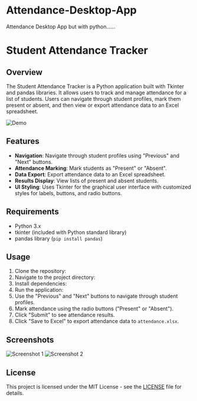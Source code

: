# Attendance-Desktop-App
Attendance Desktop App but with python......



# Student Attendance Tracker

## Overview
The Student Attendance Tracker is a Python application built with Tkinter and pandas libraries. It allows users to track and manage attendance for a list of students. Users can navigate through student profiles, mark them present or absent, and then view or export attendance data to an Excel spreadsheet.

![Demo](demo.png)

## Features
- **Navigation**: Navigate through student profiles using "Previous" and "Next" buttons.
- **Attendance Marking**: Mark students as "Present" or "Absent".
- **Data Export**: Export attendance data to an Excel spreadsheet.
- **Results Display**: View lists of present and absent students.
- **UI Styling**: Uses Tkinter for the graphical user interface with customized styles for labels, buttons, and radio buttons.

## Requirements
- Python 3.x
- tkinter (included with Python standard library)
- pandas library (`pip install pandas`)

## Usage
1. Clone the repository:
2. Navigate to the project directory:
3. Install dependencies:
4. Run the application:
5. Use the "Previous" and "Next" buttons to navigate through student profiles.
6. Mark attendance using the radio buttons ("Present" or "Absent").
7. Click "Submit" to see attendance results.
8. Click "Save to Excel" to export attendance data to `attendance.xlsx`.

## Screenshots
![Screenshot 1](screenshot1.png)
![Screenshot 2](screenshot2.png)

## License
This project is licensed under the MIT License - see the [LICENSE](LICENSE) file for details.

